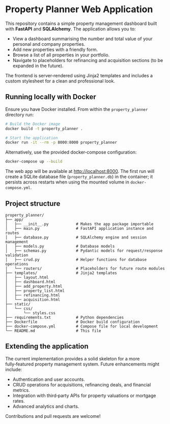 # Property Planner Web Application

This repository contains a simple property management dashboard built with **FastAPI** and **SQLAlchemy**.  The application allows you to:

* View a dashboard summarising the number and total value of your personal and company properties.
* Add new properties with a friendly form.
* Browse a list of all properties in your portfolio.
* Navigate to placeholders for refinancing and acquisition sections (to be expanded in the future).

The frontend is server‑rendered using Jinja2 templates and includes a custom stylesheet for a clean and professional look.

## Running locally with Docker

Ensure you have Docker installed.  From within the `property_planner` directory run:

```bash
# Build the Docker image
docker build -t property_planner .

# Start the application
docker run -it --rm -p 8000:8000 property_planner
```

Alternatively, use the provided docker‑compose configuration:

```bash
docker-compose up --build
```

The web app will be available at <http://localhost:8000>.  The first run will create a SQLite database file (`property_planner.db`) in the container; it persists across restarts when using the mounted volume in `docker-compose.yml`.

## Project structure

```text
property_planner/
├── app/
│   ├── __init__.py            # Makes the app package importable
│   ├── main.py                # FastAPI application instance and routes
│   ├── database.py            # SQLAlchemy engine and session management
│   ├── models.py              # Database models
│   ├── schemas.py             # Pydantic models for request/response validation
│   ├── crud.py                # Helper functions for database operations
│   └── routers/               # Placeholders for future route modules
├── templates/                 # Jinja2 templates
│   ├── layout.html
│   ├── dashboard.html
│   ├── add_property.html
│   ├── property_list.html
│   ├── refinancing.html
│   └── acquisition.html
├── static/
│   └── css/
│       └── styles.css
├── requirements.txt           # Python dependencies
├── Dockerfile                 # Docker build configuration
├── docker-compose.yml         # Compose file for local development
└── README.md                  # This file
```

## Extending the application

The current implementation provides a solid skeleton for a more fully‑featured property management system.  Future enhancements might include:

* Authentication and user accounts.
* CRUD operations for acquisitions, refinancing deals, and financial metrics.
* Integration with third‑party APIs for property valuations or mortgage rates.
* Advanced analytics and charts.

Contributions and pull requests are welcome!